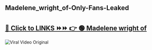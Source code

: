 
 ## Madelene_wright_of-Only-Fans-Leaked

# <h2><a href="https://clipsfans.com/Madelene_wright_of&ref=git">🔗 Click to LINKS ⏩⏩ 👉 🟢 Madelene wright of </a></h2>

<a href="https://clipsfans.com/Madelene_wright_of&ref=git" rel="nofollow" data-target="animated-image.originalLink"><img src="https://i.ibb.co.com/xMMVF88/686577567.gif" alt="Viral Video Original" style="max-width: 100%; display: inline-block;" data-target="animated-image.originalImage"></a>
